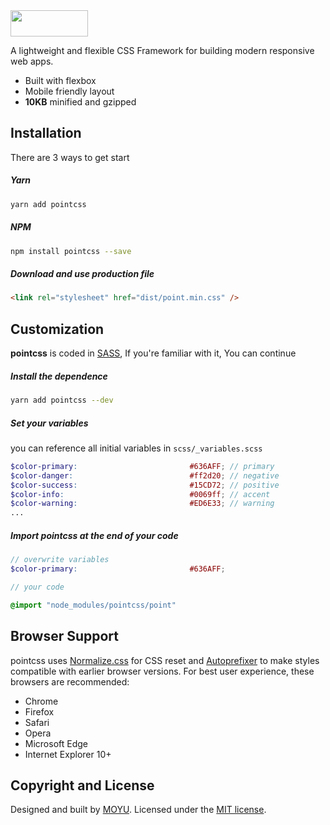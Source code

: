 <img width="124" height="42" src="https://github.com/moyus/pointcss/raw/v2/docs/images/logo.svg?sanitize=true">

A lightweight and flexible CSS Framework for building modern responsive web apps.

- Built with flexbox
- Mobile friendly layout
- **10KB** minified and gzipped

## Installation
There are 3 ways to get start

##### Yarn
```sh
yarn add pointcss
```

##### NPM
```sh
npm install pointcss --save
```

##### Download and use production file
```html
<link rel="stylesheet" href="dist/point.min.css" />
```

## Customization
**pointcss** is coded in [SASS](http://sass-lang.com/), If you're familiar with it, You can continue

##### Install the dependence
```sh
yarn add pointcss --dev
```

##### Set your variables
you can reference all initial variables in `scss/_variables.scss`
```scss
$color-primary:                         #636AFF; // primary
$color-danger:                          #ff2d20; // negative
$color-success:                         #15CD72; // positive
$color-info:                            #0069ff; // accent
$color-warning:                         #ED6E33; // warning
...
```

##### Import pointcss at the end of your code
```scss
// overwrite variables
$color-primary:                         #636AFF;

// your code

@import "node_modules/pointcss/point"
```

## Browser Support
pointcss uses [Normalize.css](https://necolas.github.io/normalize.css/) for CSS
reset and [Autoprefixer](https://github.com/postcss/autoprefixer) to make styles
compatible with earlier browser versions. For best user experience, these
browsers are recommended:

- Chrome
- Firefox
- Safari
- Opera
- Microsoft Edge
- Internet Explorer 10+

## Copyright and License
Designed and built by <a href="https://moyu.io">MOYU</a>. Licensed under the [MIT license](https://github.com/moyus/point/blob/master/LICENSE).
